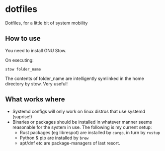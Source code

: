 # dotfiles
Dotfiles, for a little bit of system mobility

## How to use

You need to install GNU Stow.

On executing:
```
stow folder_name
```
The contents of folder_name are intelligently symlinked in the home directory by stow. Very useful!

## What works where

- Systemd configs will only work on linux distros that use systemd (suprise!)
- Binaries or packages should be installed in whatever manner seems reasonable for the system in use. The following is my current setup:
    - Rust packages (eg librespot) are installed by `cargo`, in turn by `rustup`
    - Python & pip are installed by `brew`
    - apt/dnf etc are package-managers of last resort.
 
